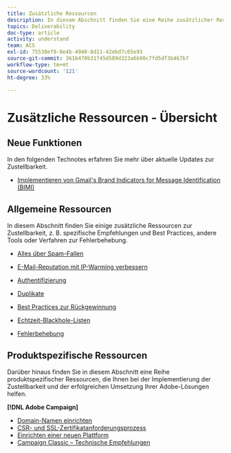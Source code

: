 ```yaml
---
title: Zusätzliche Ressourcen
description: In diesem Abschnitt finden Sie eine Reihe zusätzlicher Ressourcen zur Zustellbarkeit.
topics: Deliverability
doc-type: article
activity: understand
team: ACS
exl-id: 75538ef8-8e4b-4940-8d11-42ebd7c65e93
source-git-commit: 3616470b31f45d589d323a6b90c7fd5df3b467b7
workflow-type: tm+mt
source-wordcount: '121'
ht-degree: 33%

---
```


# Zusätzliche Ressourcen - Übersicht

## Neue Funktionen

In den folgenden Technotes erfahren Sie mehr über aktuelle Updates zur Zustellbarkeit.

* [Implementieren von Gmail&#39;s Brand Indicators for Message Identification (BIMI)](../technotes/implement-bimi.md)

## Allgemeine Ressourcen

In diesem Abschnitt finden Sie einige zusätzliche Ressourcen zur Zustellbarkeit, z. B. spezifische Empfehlungen und Best Practices, andere Tools oder Verfahren zur Fehlerbehebung.

* [Alles über Spam-Fallen](../../help/additional-resources/all-about-spam-traps.md)
* [E-Mail-Reputation mit IP-Warming verbessern](../../help/additional-resources/increase-reputation-with-ip-warming.md)
* [Authentifizierung](../../help/additional-resources/authentication.md)
* [Duplikate](../../help/additional-resources/duplicates.md)
* [Best Practices zur Rückgewinnung](../../help/additional-resources/re-engagement.md)
* [Echtzeit-Blackhole-Listen](../../help/additional-resources/blocklist-databases.md)
* [Fehlerbehebung](../../help/additional-resources/troubleshooting.md)

  <!--
    [IP Certification](../../help/additional-resources/ip-certification.md)
    [Third-party monitoring tools](../../help/additional-resources/third-party-monitoring-tools.md)-->

## Produktspezifische Ressourcen

Darüber hinaus finden Sie in diesem Abschnitt eine Reihe produktspezifischer Ressourcen, die Ihnen bei der Implementierung der Zustellbarkeit und der erfolgreichen Umsetzung Ihrer Adobe-Lösungen helfen.

**[!DNL Adobe Campaign]**

* [Domain-Namen einrichten](../../help/additional-resources/ac-domain-name-setup.md)
* [CSR- und SSL-Zertifikatanforderungsprozess](../../help/additional-resources/ac-ssl-certificate-request.md)
* [Einrichten einer neuen Plattform](../../help/additional-resources/ac-starting-new-platform.md)
* [Campaign Classic – Technische Empfehlungen](../../help/additional-resources/acc-technical-recommendations.md)
